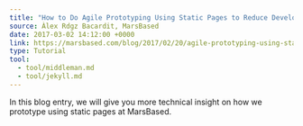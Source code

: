 ```yaml
---
title: "How to Do Agile Prototyping Using Static Pages to Reduce Development Time"
source: Àlex Rdgz Bacardit, MarsBased
date: 2017-03-02 14:12:00 +0000
link: https://marsbased.com/blog/2017/02/20/agile-prototyping-using-static-pages-to-reduce-development-times/
type: Tutorial
tool:
  - tool/middleman.md
  - tool/jekyll.md
---
```

In this blog entry, we will give you more technical insight on how we prototype using static pages at MarsBased.





